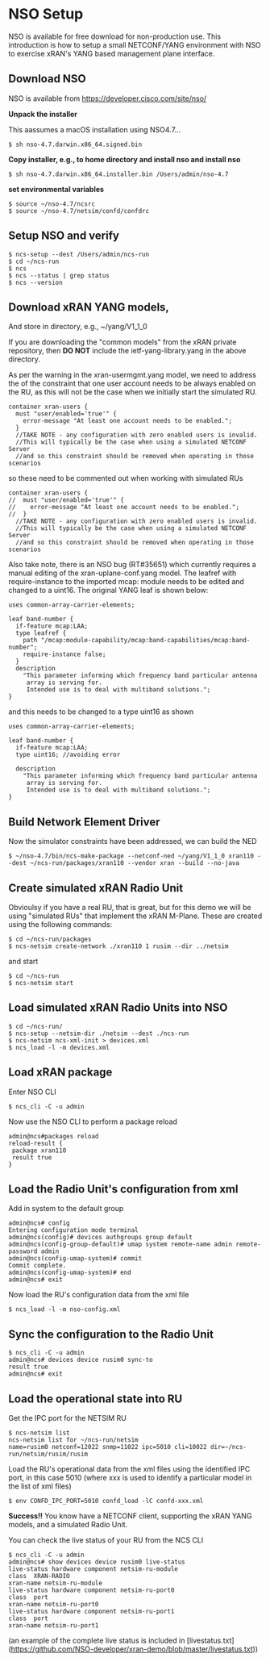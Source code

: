 # NSO Setup

NSO is available for free download for non-production use. This introduction is how to setup a small NETCONF/YANG environment with NSO to exercise xRAN's YANG based management plane interface.

## Download NSO

NSO is available from <https://developer.cisco.com/site/nso/>

**Unpack the installer**

This aassumes a macOS installation using NSO4.7...

    $ sh nso-4.7.darwin.x86_64.signed.bin

**Copy installer, e.g., to home directory and install nso and install nso**


    $ sh nso-4.7.darwin.x86_64.installer.bin /Users/admin/nso-4.7

**set environmental variables**


    $ source ~/nso-4.7/ncsrc
    $ source ~/nso-4.7/netsim/confd/confdrc


## Setup NSO and verify


    $ ncs-setup --dest /Users/admin/ncs-run
    $ cd ~/ncs-run
    $ ncs
    $ ncs --status | grep status
    $ ncs --version

## Download xRAN YANG models,

And store in directory, e.g., ~/yang/V1_1_0

If you are downloading the "common models" from the xRAN private repository, then **DO NOT** include the ietf-yang-library.yang in the above directory.

As per the warning in the xran-usermgmt.yang model, we need to address the of the constraint that one user account needs to be always enabled on the RU, as this will not be the case when we initially start the simulated RU.

``` yang
container xran-users {
  must "user/enabled='true'" {
    error-message "At least one account needs to be enabled.";
  }
  //TAKE NOTE - any configuration with zero enabled users is invalid.
  //This will typically be the case when using a simulated NETCONF Server
  //and so this constraint should be removed when operating in those scenarios

```
so these need to be commented out when working with simulated RUs

``` yang
container xran-users {
//  must "user/enabled='true'" {
//    error-message "At least one account needs to be enabled.";
//  }
  //TAKE NOTE - any configuration with zero enabled users is invalid.
  //This will typically be the case when using a simulated NETCONF Server
  //and so this constraint should be removed when operating in those scenarios

```

Also take note, there is an NSO bug (RT#35651) which currently requires a manual editing of the xran-uplane-conf.yang model. The leafref with require-instance to the imported mcap: module needs to be edited and changed to a uint16. The original YANG leaf is shown below:

``` yang
uses common-array-carrier-elements;

leaf band-number {
  if-feature mcap:LAA;
  type leafref {
    path "/mcap:module-capability/mcap:band-capabilities/mcap:band-number";
    require-instance false;
  }
  description
    "This parameter informing which frequency band particular antenna
     array is serving for.
     Intended use is to deal with multiband solutions.";
}

```
and this needs to be changed to a type uint16 as shown

``` yang
uses common-array-carrier-elements;

leaf band-number {
  if-feature mcap:LAA;
  type uint16; //avoiding error

  description
    "This parameter informing which frequency band particular antenna
     array is serving for.
     Intended use is to deal with multiband solutions.";
}

```


## Build Network Element Driver

Now the simulator constraints have been addressed, we can build the NED

    $ ~/nso-4.7/bin/ncs-make-package --netconf-ned ~/yang/V1_1_0 xran110 --dest ~/ncs-run/packages/xran110 --vendor xran --build --no-java


## Create simulated xRAN Radio Unit

Obvioulsy if you have a real RU, that is great, but for this demo we will be using "simulated RUs" that implement the xRAN M-Plane. These are created using the following commands:

    $ cd ~/ncs-run/packages
    $ ncs-netsim create-network ./xran110 1 rusim --dir ../netsim

and start

    $ cd ~/ncs-run
    $ ncs-netsim start


## Load simulated xRAN Radio Units into NSO

    $ cd ~/ncs-run/
    $ ncs-setup --netsim-dir ./netsim --dest ./ncs-run
    $ ncs-netsim ncs-xml-init > devices.xml
    $ ncs_load -l -m devices.xml

## Load xRAN package

Enter NSO CLI


    $ ncs_cli -C -u admin

Now use the NSO CLI to perform a package reload


    admin@ncs#packages reload
    reload-result {
     package xran110
     result true
    }

## Load the Radio Unit's configuration from xml

Add in system to the default group

    admin@ncs# config
    Entering configuration mode terminal
    admin@ncs(config)# devices authgroups group default
    admin@ncs(config-group-default)# umap system remote-name admin remote-password admin
    admin@ncs(config-umap-system)# commit
    Commit complete.
    admin@ncs(config-umap-system)# end
    admin@ncs# exit

Now load the RU's configuration data from the xml file

    $ ncs_load -l -m nso-config.xml

## Sync the configuration to the Radio Unit


    $ ncs_cli -C -u admin
    admin@ncs# devices device rusim0 sync-to
    result true
    admin@ncs# exit

## Load the operational state into RU

Get the IPC port for the NETSIM RU


    $ ncs-netsim list
    ncs-netsim list for ~/ncs-run/netsim
    name=rusim0 netconf=12022 snmp=11022 ipc=5010 cli=10022 dir=~/ncs-run/netsim/rusim/rusim

Load the RU's operational data from the xml files using the identified IPC port, in this case 5010 (where xxx is used to identify a particular model in the list of xml files)


    $ env CONFD_IPC_PORT=5010 confd_load -lC confd-xxx.xml

**Success!!** You know have a NETCONF client, supporting the xRAN YANG models, and a simulated Radio Unit.

You can check the live status of your RU from the NCS CLI


    $ ncs_cli -C -u admin
    admin@ncs# show devices device rusim0 live-status
    live-status hardware component netsim-ru-module
    class  XRAN-RADIO
    xran-name netsim-ru-module
    live-status hardware component netsim-ru-port0
    class  port
    xran-name netsim-ru-port0
    live-status hardware component netsim-ru-port1
    class  port
    xran-name netsim-ru-port1

(an example of the complete live status is included in [livestatus.txt] (https://github.com/NSO-developer/xran-demo/blob/master/livestatus.txt))
